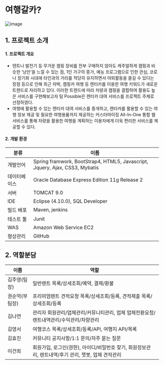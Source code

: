 # 여행갈카?
![image](https://user-images.githubusercontent.com/84840394/139574615-15203481-d707-438e-b522-f8ead422f7de.png)

## 1. 프로젝트 소개
#### 1. 프로젝트 개요
- 텐트나 발전기 등 무거운 캠핑 장비를 전부 구매하지 않아도 캐주얼하게 캠핑과 비슷한 ‘낭만’을 느낄 수 있는 점, 1인 가구의 증가, 예능 프로그램으로 인한 관심, 코로나 장기화 시대에 타인과의 거리를 적당히 유지하면서 야외활동을 즐길 수 있다는 장점 등으로 인해 최근 차박, 캠핑카 여행 등 렌터카를 이용한 여행 키워드가 새로운 트렌드로 자리하고 있다. 이러한 트렌드에 따라 차량과 캠핑을 결합하여 활용도 높은 서비스를 구현해보고자 팀 Possible은 렌터카 대여 서비스를 프로젝트 주제로 선정하였다.<br>
- 여행에 활용할 수 있는 렌터카 대여 서비스를 중개하고, 렌터카를 활용할 수 있는 여행 정보 제공 및 필요한 여행용품까지 제공하는 커스터마이징 All-In-One 통합 웹 서비스를 통해 차량을 활용한 여행을 계획하는 이용자에게 더욱 편리한 서비스를 제공할 수 있다.
#### 2. 개발 환경
| 분류 | 이름 |
| ------ | ------ |
| 개발언어 | Spring framwork, BootStrap4, HTML5, Javascript, Jquery, Ajax, CSS3, Mybatis |
| 데이터베이스 | Oracle Database Express Edition 11g Release 2 |
| 서버 | TOMCAT 9.0 |
| IDE | Eclipse (4.10.0), SQL Developer |
| 빌드 배포 | Maven, jenkins |
| 테스트 툴 | Junit |
| WAS | Amazon Web Service EC2 |
| 형상관리 | GitHub |

## 2. 역할분담
| 이름 | 역할 |
| ------ | ------ |
| 김주영(팀장) | 일반렌트 목록/상세조회/예약, 결제/환불 |
| 권순억(부팀장) | 프리미엄렌트 견적요청 목록/상세조회/등록, 견적제출 목록/상세조회/등록 |
| 김나연 | 관리자 회원관리/업체관리/커뮤니티관리, 업체 업체전환요청/렌트내역관리/수익관리/차량관리 |
| 김영서 | 여행코스 목록/상세조회/등록/API, 여행지 API/목록 |
| 김효진 | 커뮤니티 공지사항/1:1 문의/자주 묻는 질문 |
| 이건희 | 회원가입, 로그인(권한), 아이디/비밀번호 찾기, 회원정보관리, 렌트내역/후기 관리, 챗봇, 업체 견적관리 |
